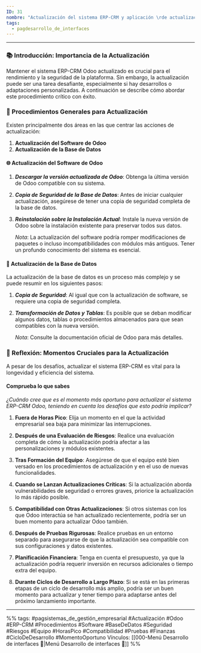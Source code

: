 ```yaml
---
ID: 31
nombre: "Actualización del sistema ERP-CRM y aplicación \rde actualizaciones"
tags:
  - pagdesarrollo_de_interfaces
---
```

___
### 📚 Introducción: Importancia de la Actualización
Mantener el sistema ERP-CRM Odoo actualizado es crucial para el rendimiento y la seguridad de la plataforma. Sin embargo, la actualización puede ser una tarea desafiante, especialmente si hay desarrollos o adaptaciones personalizadas. A continuación se describe cómo abordar este procedimiento crítico con éxito.

### 📑 Procedimientos Generales para Actualización
Existen principalmente dos áreas en las que centrar las acciones de actualización:

1. **Actualización del Software de Odoo**
2. **Actualización de la Base de Datos**

#### 🌐 Actualización del Software de Odoo

1. ***Descargar la versión actualizada de Odoo***: Obtenga la última versión de Odoo compatible con su sistema.
2. ***Copia de Seguridad de la Base de Datos***: Antes de iniciar cualquier actualización, asegúrese de tener una copia de seguridad completa de la base de datos.
3. ***Reinstalación sobre la Instalación Actual***: Instale la nueva versión de Odoo sobre la instalación existente para preservar todos sus datos.

    *Nota*: La actualización del software podría romper modificaciones de paquetes o incluso incompatibilidades con módulos más antiguos. Tener un profundo conocimiento del sistema es esencial.

#### 💾 Actualización de la Base de Datos

La actualización de la base de datos es un proceso más complejo y se puede resumir en los siguientes pasos:

1. ***Copia de Seguridad***: Al igual que con la actualización de software, se requiere una copia de seguridad completa.
2. ***Transformación de Datos y Tablas***: Es posible que se deban modificar algunos datos, tablas o procedimientos almacenados para que sean compatibles con la nueva versión.

    *Nota*: Consulte la documentación oficial de Odoo para más detalles.

### 🤔 Reflexión: Momentos Cruciales para la Actualización

A pesar de los desafíos, actualizar el sistema ERP-CRM es vital para la longevidad y eficiencia del sistema. 

#### Comprueba lo que sabes
_¿Cuándo cree que es el momento más oportuno para actualizar el sistema ERP-CRM Odoo, teniendo en cuenta los desafíos que esto podría implicar?_

1. **Fuera de Horas Pico**: Elija un momento en el que la actividad empresarial sea baja para minimizar las interrupciones.
    
2. **Después de una Evaluación de Riesgos**: Realice una evaluación completa de cómo la actualización podría afectar a las personalizaciones y módulos existentes.
    
3. **Tras Formación del Equipo**: Asegúrese de que el equipo esté bien versado en los procedimientos de actualización y en el uso de nuevas funcionalidades.
    
4. **Cuando se Lanzan Actualizaciones Críticas**: Si la actualización aborda vulnerabilidades de seguridad o errores graves, priorice la actualización lo más rápido posible.
    
5. **Compatibilidad con Otras Actualizaciones**: Si otros sistemas con los que Odoo interactúa se han actualizado recientemente, podría ser un buen momento para actualizar Odoo también.
    
6. **Después de Pruebas Rigurosas**: Realice pruebas en un entorno separado para asegurarse de que la actualización sea compatible con sus configuraciones y datos existentes.
    
7. **Planificación Financiera**: Tenga en cuenta el presupuesto, ya que la actualización podría requerir inversión en recursos adicionales o tiempo extra del equipo.
    
8. **Durante Ciclos de Desarrollo a Largo Plazo**: Si se está en las primeras etapas de un ciclo de desarrollo más amplio, podría ser un buen momento para actualizar y tener tiempo para adaptarse antes del próximo lanzamiento importante.

___
%%
tags: #pagsistemas_de_gestión_empresarial  #Actualización #Odoo #ERP-CRM #Procedimientos #Software #BaseDeDatos #Seguridad #Riesgos #Equipo #HorasPico #Compatibilidad #Pruebas #Finanzas #CicloDeDesarrollo #MomentoOportuno
Vínculos: [[000-Menú Desarrollo de interfaces 📃|Menú Desarrollo de interfaces 📃]]
%%